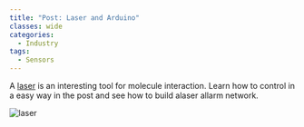 ```yaml
---
title: "Post: Laser and Arduino"
classes: wide
categories:
  - Industry
tags:
  - Sensors
---
```

A [laser](https://www.esperimentanda.com/come-realizzare-un-sistema-di-allarme-laser-infrarosso-con-arduino-trasmettitore-sensore-laser-ir/) is an interesting tool for molecule interaction. Learn how to control in a easy way in the post and see how to build alaser allarm network.

![laser](https://www.esperimentanda.com/wp-content/uploads/2020/05/z1447b.jpg)

